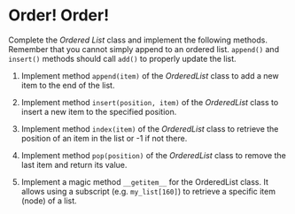 # Order! Order!

Complete the *Ordered List* class and implement the following methods. Remember that you cannot simply append to an ordered list. `append()` and `insert()` methods should call `add()` to properly update the list.

1. Implement method `append(item)` of the *OrderedList* class to add a new item to the end of the list.

2. Implement method `insert(position, item)` of the *OrderedList* class to insert a new item to the specified position.

3. Implement method `index(item)` of the *OrderedList* class to retrieve the position of an item in the list or -1 if not there.

4. Implement method `pop(position)` of the *OrderedList* class to remove the last item and return its value.

5. Implement a magic method `__getitem__` for the OrderedList class. It allows using a subscript (e.g. `my_list[160]`) to retrieve a specific item (node) of a list.
